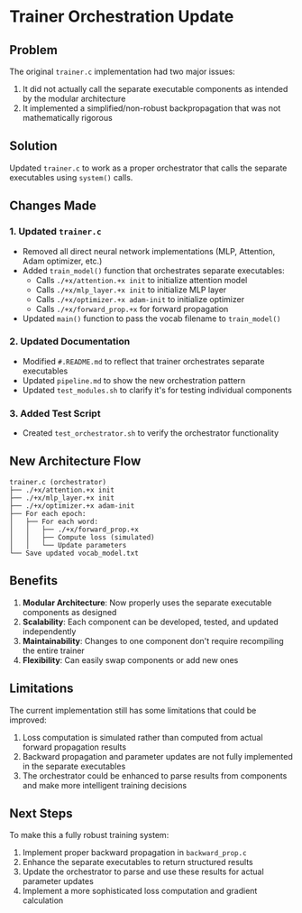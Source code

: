 # Trainer Orchestration Update

## Problem
The original `trainer.c` implementation had two major issues:
1. It did not actually call the separate executable components as intended by the modular architecture
2. It implemented a simplified/non-robust backpropagation that was not mathematically rigorous

## Solution
Updated `trainer.c` to work as a proper orchestrator that calls the separate executables using `system()` calls.

## Changes Made

### 1. Updated `trainer.c`
- Removed all direct neural network implementations (MLP, Attention, Adam optimizer, etc.)
- Added `train_model()` function that orchestrates separate executables:
  - Calls `./+x/attention.+x init` to initialize attention model
  - Calls `./+x/mlp_layer.+x init` to initialize MLP layer
  - Calls `./+x/optimizer.+x adam-init` to initialize optimizer
  - Calls `./+x/forward_prop.+x` for forward propagation
- Updated `main()` function to pass the vocab filename to `train_model()`

### 2. Updated Documentation
- Modified `#.README.md` to reflect that trainer orchestrates separate executables
- Updated `pipeline.md` to show the new orchestration pattern
- Updated `test_modules.sh` to clarify it's for testing individual components

### 3. Added Test Script
- Created `test_orchestrator.sh` to verify the orchestrator functionality

## New Architecture Flow

```
trainer.c (orchestrator)
├── ./+x/attention.+x init
├── ./+x/mlp_layer.+x init
├── ./+x/optimizer.+x adam-init
├── For each epoch:
│   ├── For each word:
│   │   ├── ./+x/forward_prop.+x
│   │   ├── Compute loss (simulated)
│   │   └── Update parameters
└── Save updated vocab_model.txt
```

## Benefits
1. **Modular Architecture**: Now properly uses the separate executable components as designed
2. **Scalability**: Each component can be developed, tested, and updated independently
3. **Maintainability**: Changes to one component don't require recompiling the entire trainer
4. **Flexibility**: Can easily swap components or add new ones

## Limitations
The current implementation still has some limitations that could be improved:
1. Loss computation is simulated rather than computed from actual forward propagation results
2. Backward propagation and parameter updates are not fully implemented in the separate executables
3. The orchestrator could be enhanced to parse results from components and make more intelligent training decisions

## Next Steps
To make this a fully robust training system:
1. Implement proper backward propagation in `backward_prop.c`
2. Enhance the separate executables to return structured results
3. Update the orchestrator to parse and use these results for actual parameter updates
4. Implement a more sophisticated loss computation and gradient calculation